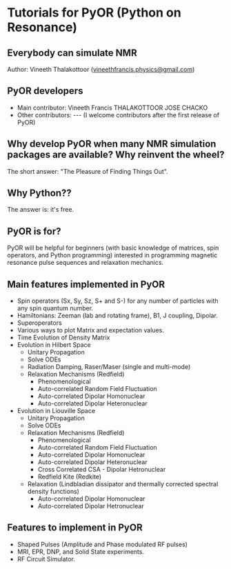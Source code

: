 # Tutorials for PyOR (Python on Resonance)
## Everybody can simulate NMR
Author: Vineeth Thalakottoor (vineethfrancis.physics@gmail.com)

## PyOR developers
- Main contributor: Vineeth Francis THALAKOTTOOR JOSE CHACKO
- Other contributors: --- (I welcome contributors after the first release of PyOR)

## Why develop PyOR when many NMR simulation packages are available? Why reinvent the wheel?
The short answer: "The Pleasure of Finding Things Out".

## Why Python??
The answer is: it's free.

## PyOR is for?
PyOR will be helpful for beginners (with basic knowledge of matrices, spin operators, and Python programming) interested in programming magnetic resonance pulse sequences and relaxation mechanics.

## Main features implemented in PyOR
- Spin operators (Sx, Sy, Sz, S+ and S-) for any number of particles with any spin quantum number.
- Hamiltonians: Zeeman (lab and rotating frame), B1, J coupling, Dipolar.
- Superoperators
- Various ways to plot Matrix and expectation values.
-  Time Evolution of Density Matrix
  - Evolution in Hilbert Space
    - Unitary Propagation
    - Solve ODEs
    - Radiation Damping, Raser/Maser (single and multi-mode)
    - Relaxation Mechanisms (Redfield)
      - Phenomenological
      - Auto-correlated Random Field Fluctuation
      - Auto-correlated Dipolar Homonuclear
      - Auto-correlated Dipolar Heteronuclear
  - Evolution in Liouville Space
    - Unitary Propagation
    - Solve ODEs
    - Relaxation Mechanisms (Redfield)
      - Phenomenological
      - Auto-correlated Random Field Fluctuation
      - Auto-correlated Dipolar Homonuclear
      - Auto-correlated Dipolar Heteronuclear
      - Cross Correlated CSA - Dipolar Hetronuclear
      - Redfield Kite (Redkite)
    - Relaxation (Lindbladian dissipator and thermally corrected spectral density functions)
      - Auto-correlated Dipolar Homonuclear
      - Auto-correlated Dipolar Hetronuclear

## Features to implement in PyOR
- Shaped Pulses (Amplitude and Phase modulated RF pulses)
- MRI, EPR, DNP, and Solid State experiments.
- RF Circuit Simulator.
